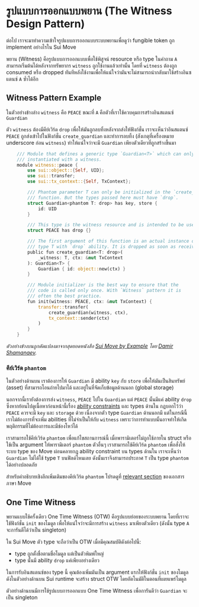 # รูปแบบการออกแบบพยาน (The Witness Design Pattern)

ต่อไป เราจะมาทำความเข้าใจรูปแบบการออกแบบระบบพยานเพื่อดูว่า fungible token ถูก implement อย่างไรใน Sui Move

พยาน (Witness) คือรูปแบบการออกแบบเพื่อใช้พิสูจน์ resource หรือ type ในคำถาม `A` สามารถเริ่มต้นได้หลังจากทรัพยากร `witness` ถูกใช้งานแล้วเท่านั้น โดยที่ `witness` ต้องถูก consumed หรือ dropped ทันทีหลังใช้งานเพื่อให้แน่ใจว่ามันจะไม่สามารถนำกลับมาใช้สร้างอินซแตนซ์ `A` ซ้ำได้อีก

## Witness Pattern Example

ในตัวอย่างข้างล่าง `witness` คือ `PEACE` ขณะที่ `A` คือตัวที่เราใช้ควบคุมการสร้างอินสแตนซ์ `Guardian`

ตัว `witness` ต้องมีคีย์เวิร์ด `drop` เพื่อให้มันถูกลบทิ้งหลังจากส่งให้ฟังก์ชั่น เราจะเห็นว่าอินสแตนซ์ `PEACE` ถูกส่งเข้าไปในฟังก์ชั่น `create_guardian` และทำการลบทิ้ง (สังเกตุที่เครื่องหมาย underscore ก่อน `witness`) ทำให้แน่ใจว่าจะมี `Guardian` เพียงตัวเดียวที่ถูกสร้างขึ้นมา

```rust
    /// Module that defines a generic type `Guardian<T>` which can only be
    /// instantiated with a witness.
    module witness::peace {
        use sui::object::{Self, UID};
        use sui::transfer;
        use sui::tx_context::{Self, TxContext};

        /// Phantom parameter T can only be initialized in the `create_guardian`
        /// function. But the types passed here must have `drop`.
        struct Guardian<phantom T: drop> has key, store {
            id: UID
        }

        /// This type is the witness resource and is intended to be used only once.
        struct PEACE has drop {}

        /// The first argument of this function is an actual instance of the
        /// type T with `drop` ability. It is dropped as soon as received.
        public fun create_guardian<T: drop>(
            _witness: T, ctx: &mut TxContext
        ): Guardian<T> {
            Guardian { id: object::new(ctx) }
        }

        /// Module initializer is the best way to ensure that the
        /// code is called only once. With `Witness` pattern it is
        /// often the best practice.
        fun init(witness: PEACE, ctx: &mut TxContext) {
            transfer::transfer(
                create_guardian(witness, ctx),
                tx_context::sender(ctx)
            )
        }
    }
```

*ตัวอย่างข้างบนถูกดัดแปลงมาจากสุดยอดหนังสือ [Sui Move by Example](https://examples.sui.io/patterns/witness.html) โดย [Damir Shamanaev](https://github.com/damirka).*

### คีย์เวิร์ด `phantom`

ในตัวอย่างด้านบน เราต้องการให้ `Guardian` มี ability `key` กับ `store` เพื่อให้มันเป็นสินทรัพย์ (asset) ที่สามารถโอนถ่ายไปมาได้ และอยู่ในที่จัดเก็บข้อมูลด้านนอก (global storage)

นอกจากนี้เรายังต้องการส่ง `witness`, `PEACE` ไปใน `Guardian` แต่ `PEACE` นั้นมีแค่ ability `drop` ซึ่งหากย้อนไปดูเนื้อหาก่อนหน้านี้เรื่อง [ability constraints](./2_intro_to_generics.md#ability-constraints) และ types ด้านใน กฎบอกไว้ว่า `PEACE` ควรจะมี `key` และ `storage` ด้วย เนื่องจากตัว type `Guardian` ด้านนอกมี แต่ในกรณีนี้ เราไม่ต้องการที่จะเพิ่ม abilities ที่ไม่จำเป็นให้กับ `witness` เพราะว่าการทำแบบนั้นอาจทำให้เกิดพฤติกรรมที่ไม่ต้องการและมีช่องโหว่ได้

เราสามารถใช้คีย์เวิร์ด `phantom` เพื่อแก้ไขสถานการณ์นี้ เมื่อพารามิเตอร์ไม่ถูกใช้ภายใน struct หรือใช้เป็น argument ให้พารามิเตอร์ `phantom` ตัวอื่นๆ เราสามารถใช้คีย์เวิร์ด `phantom` เพื่อสั่งให้ระบบ type ของ Move ผ่อนคลายกฎ ability constraint บน types ด้านใน เราจะเห็นว่า `Guardian` ไม่ได้ใช้ type `T` บนฟิลด์ไหนเลย ดังนั้นเราจึงสามารถประกาศ `T` เป็น type `phantom` ได้อย่างปลอดภัย

สำหรับคำอธิบายเชิงลึกเพิ่มเติมของคีย์เวิร์ด `phantom` โปรดดูที่ [relevant section](https://github.com/move-language/move/blob/main/language/documentation/book/src/generics.md#phantom-type-parameters) ของเอกสารภาษา Move

## One Time Witness

พยานแบบใช้ครั้งเดียว One Time Witness (OTW) คือรูปแบบย่อยของระบบพยาน โดยที่เราจะใช้ฟังก์ชั่น `init` ของโมดูล เพื่อให้แน่ใจว่าจะมีการสร้าง `witness` มาเพียงตัวเดียว (ดังนั้น type `A` จะการันตีได้ว่าเป็น singleton)

ใน Sui Move ตัว type จะถือว่าเป็น OTW เมื่อมีคุณสมบัติดังต่อไปนี้:

- type ถูกตั้งชื่อตามชื่อโมดูล แต่เป็นตัวพิมพ์ใหญ่
- type นั้นมี ability `drop` แค่เพียงอย่างเดียว

ในการรับอินสแตนซ์ของ type นี้ คุณต้องเพิ่มมันเป็น argument แรกให้ฟังก์ชั่น `init` ของโมดูล ดังในตัวอย่างด้านบน Sui runtime จะสร้าง struct OTW โดยอัตโนมัติในตอนที่เผยแพร่โมดูล

ตัวอย่างด้านบนมีการใช้รูปแบบการออกแบบ One Time Witness เพื่อการันตีว่า `Guardian` จะเป็น singleton
